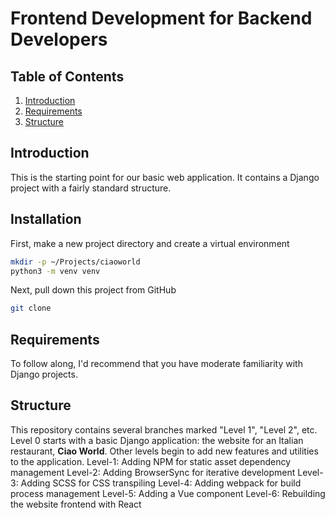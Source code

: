 # Frontend Development for Backend Developers

## Table of Contents
1. [Introduction](#introduction)
2. [Requirements](#requirements)
3. [Structure](#structure)

## Introduction
This is the starting point for our basic web application. It contains a Django project with a fairly standard structure.

## Installation
First, make a new project directory and create a virtual environment
```bash
mkdir -p ~/Projects/ciaoworld
python3 -m venv venv
```
Next, pull down this project from GitHub
```bash
git clone 
```

## Requirements
To follow along, I'd recommend that you have moderate familiarity with Django projects.

## Structure
This repository contains several branches marked "Level 1", "Level 2", etc. Level 0 starts with a basic Django
application: the website for an Italian restaurant, __Ciao World__. Other levels begin to add new features and utilities
to the application.
Level-1: Adding NPM for static asset dependency management
Level-2: Adding BrowserSync for iterative development 
Level-3: Adding SCSS for CSS transpiling
Level-4: Adding webpack for build process management
Level-5: Adding a Vue component
Level-6: Rebuilding the website frontend with React 
